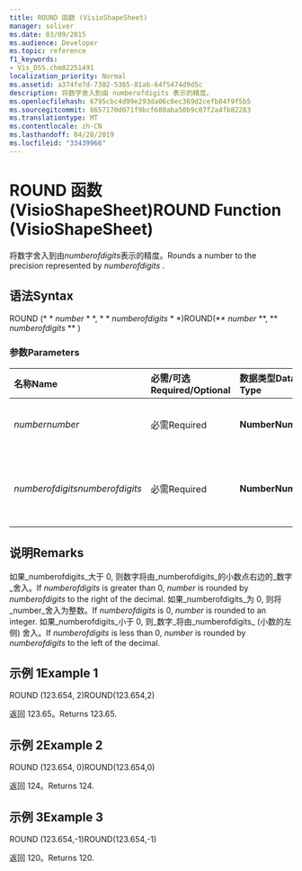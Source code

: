 ```yaml
---
title: ROUND 函数 (VisioShapeSheet)
manager: soliver
ms.date: 03/09/2015
ms.audience: Developer
ms.topic: reference
f1_keywords:
- Vis_DSS.chm82251491
localization_priority: Normal
ms.assetid: a374fe7d-7302-5365-81ab-64f5474d9d5c
description: 将数字舍入到由 numberofdigits 表示的精度。
ms.openlocfilehash: 6795cbc4d99e293da06c0ec369d2cefb84f9f5b5
ms.sourcegitcommit: 8657170d071f9bcf680aba50b9c07f2a4fb82283
ms.translationtype: MT
ms.contentlocale: zh-CN
ms.lasthandoff: 04/28/2019
ms.locfileid: "33439966"
---
```

# <a name="round-function-visioshapesheet"></a><span data-ttu-id="ec52c-103">ROUND 函数 (VisioShapeSheet)</span><span class="sxs-lookup"><span data-stu-id="ec52c-103">ROUND Function (VisioShapeSheet)</span></span>

<span data-ttu-id="ec52c-104">将数字舍入到由*numberofdigits*表示的精度。</span><span class="sxs-lookup"><span data-stu-id="ec52c-104">Rounds a number to the precision represented by  *numberofdigits*  .</span></span> 
  
## <a name="syntax"></a><span data-ttu-id="ec52c-105">语法</span><span class="sxs-lookup"><span data-stu-id="ec52c-105">Syntax</span></span>

<span data-ttu-id="ec52c-106">ROUND (\* \* *number* \* \*, \* \* *numberofdigits* \* \*)</span><span class="sxs-lookup"><span data-stu-id="ec52c-106">ROUND(\*\* *number* \*\*, \*\* *numberofdigits* \*\* )</span></span> 
  
### <a name="parameters"></a><span data-ttu-id="ec52c-107">参数</span><span class="sxs-lookup"><span data-stu-id="ec52c-107">Parameters</span></span>

|<span data-ttu-id="ec52c-108">**名称**</span><span class="sxs-lookup"><span data-stu-id="ec52c-108">**Name**</span></span>|<span data-ttu-id="ec52c-109">**必需/可选**</span><span class="sxs-lookup"><span data-stu-id="ec52c-109">**Required/Optional**</span></span>|<span data-ttu-id="ec52c-110">**数据类型**</span><span class="sxs-lookup"><span data-stu-id="ec52c-110">**Data Type**</span></span>|<span data-ttu-id="ec52c-111">**说明**</span><span class="sxs-lookup"><span data-stu-id="ec52c-111">**Description**</span></span>|
|:-----|:-----|:-----|:-----|
| <span data-ttu-id="ec52c-112">_number_</span><span class="sxs-lookup"><span data-stu-id="ec52c-112">_number_</span></span> <br/> |<span data-ttu-id="ec52c-113">必需</span><span class="sxs-lookup"><span data-stu-id="ec52c-113">Required</span></span>  <br/> |<span data-ttu-id="ec52c-114">**Number**</span><span class="sxs-lookup"><span data-stu-id="ec52c-114">**Number**</span></span> <br/> |<span data-ttu-id="ec52c-115">要舍入的数。</span><span class="sxs-lookup"><span data-stu-id="ec52c-115">The number to round off.</span></span>  <br/> |
| <span data-ttu-id="ec52c-116">_numberofdigits_</span><span class="sxs-lookup"><span data-stu-id="ec52c-116">_numberofdigits_</span></span> <br/> |<span data-ttu-id="ec52c-117">必需</span><span class="sxs-lookup"><span data-stu-id="ec52c-117">Required</span></span>  <br/> |<span data-ttu-id="ec52c-118">**Number**</span><span class="sxs-lookup"><span data-stu-id="ec52c-118">**Number**</span></span> <br/> |<span data-ttu-id="ec52c-119">精度的小数位数。</span><span class="sxs-lookup"><span data-stu-id="ec52c-119">The number of decimal places of precision.</span></span>  <br/> |
   
## <a name="remarks"></a><span data-ttu-id="ec52c-120">说明</span><span class="sxs-lookup"><span data-stu-id="ec52c-120">Remarks</span></span>

<span data-ttu-id="ec52c-121">如果_numberofdigits_大于 0, 则数字将由_numberofdigits_的小数点右边的_数字_舍入。</span><span class="sxs-lookup"><span data-stu-id="ec52c-121">If  _numberofdigits_ is greater than 0,  _number_ is rounded by  _numberofdigits_ to the right of the decimal.</span></span> <span data-ttu-id="ec52c-122">如果_numberofdigits_为 0, 则将_number_舍入为整数。</span><span class="sxs-lookup"><span data-stu-id="ec52c-122">If  _numberofdigits_ is 0,  _number_ is rounded to an integer.</span></span> <span data-ttu-id="ec52c-123">如果_numberofdigits_小于 0, 则_数字_将由_numberofdigits_ (小数的左侧) 舍入。</span><span class="sxs-lookup"><span data-stu-id="ec52c-123">If  _numberofdigits_ is less than 0,  _number_ is rounded by  _numberofdigits_ to the left of the decimal.</span></span> 
  
## <a name="example-1"></a><span data-ttu-id="ec52c-124">示例 1</span><span class="sxs-lookup"><span data-stu-id="ec52c-124">Example 1</span></span>

<span data-ttu-id="ec52c-125">ROUND (123.654, 2)</span><span class="sxs-lookup"><span data-stu-id="ec52c-125">ROUND(123.654,2)</span></span>
  
<span data-ttu-id="ec52c-126">返回 123.65。</span><span class="sxs-lookup"><span data-stu-id="ec52c-126">Returns 123.65.</span></span>
  
## <a name="example-2"></a><span data-ttu-id="ec52c-127">示例 2</span><span class="sxs-lookup"><span data-stu-id="ec52c-127">Example 2</span></span>

<span data-ttu-id="ec52c-128">ROUND (123.654, 0)</span><span class="sxs-lookup"><span data-stu-id="ec52c-128">ROUND(123.654,0)</span></span>
  
<span data-ttu-id="ec52c-129">返回 124。</span><span class="sxs-lookup"><span data-stu-id="ec52c-129">Returns 124.</span></span>
  
## <a name="example-3"></a><span data-ttu-id="ec52c-130">示例 3</span><span class="sxs-lookup"><span data-stu-id="ec52c-130">Example 3</span></span>

<span data-ttu-id="ec52c-131">ROUND (123.654,-1)</span><span class="sxs-lookup"><span data-stu-id="ec52c-131">ROUND(123.654,-1)</span></span>
  
<span data-ttu-id="ec52c-132">返回 120。</span><span class="sxs-lookup"><span data-stu-id="ec52c-132">Returns 120.</span></span>
  

